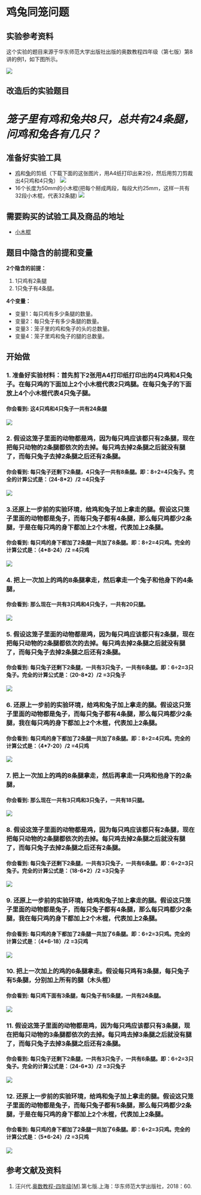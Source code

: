 ﻿# 鸡兔同笼问题

## 实验参考资料

这个实验的题目来源于华东师范大学出版社出版的奥数教程四年级（第七版）第8讲的例1，如下图所示。

![](/images/四年级/鸡兔同笼问题/鸡兔同笼问题-奥数教程四年级-p60.jpg)

## 改造后的实验题目

# *笼子里有鸡和兔共8只，总共有24条腿，问鸡和兔各有几只？* #

## 准备好实验工具

- [鸡](http://www.nipic.com/show/1/64/f1dc8549c86d2d02.html)和[兔](http://www.nipic.com/show/1/9/cd4f17e640878c18.html)的剪纸（下载下面的这张图片，用A4纸打印出来2份，然后用剪刀剪裁出4只鸡和4只兔）
![](/images/四年级/鸡兔同笼问题/鸡兔同笼打印图像.png)
- 16个长度为50mm的小木棍(把每个掰成两段，每段大约25mm，这样一共有32段小木棍，代表32条腿)
![](/images/四年级/鸡兔同笼问题/16个小木棍.png)

## 需要购买的试验工具及商品的地址

- [小木棍](https://item.taobao.com/item.htm?spm=a1z09.2.0.0.522e2e8dcBCn3c&id=44790274638&_u=lc6ncuddc99)
 
## 题目中隐含的前提和变量

**2个隐含的前提：**

1. 1只鸡有2条腿
2. 1只兔子有4条腿。

**4个变量：**

- 变量1：每只鸡有多少条腿的数量。
- 变量2：每只兔子有多少条腿的数量。
- 变量3：笼子里的鸡和兔子的头的总数量。
- 变量4：笼子里鸡和兔子的腿的总数量。
 
## 开始做

### 1. 准备好实验材料：首先剪下2张用A4打印纸打印出的4只鸡和4只兔子。在每只鸡的下面加上2个小木棍代表2只鸡腿。在每只兔子的下面放上4个小木棍代表4只兔子腿。

#### 你会看到: 这4只鸡和4只兔子一共有24条腿

![](/images/四年级/鸡兔同笼问题/1a.jpg)

### 2. 假设这笼子里面的动物都是鸡，因为每只鸡应该都只有2条腿，现在把每只动物的2条腿都依次的去掉。每只鸡去掉2条腿之后就没有腿了，而每只兔子去掉2条腿之后还有2条腿。

#### 你会看到: 每只兔子还剩下2条腿，4只兔子一共有8条腿。即：8÷2=4只兔子。完全的计算公式是：（24-8*2）/2 =4只兔子

![](/images/四年级/鸡兔同笼问题/2a.jpg)

### 3.还原上一步前的实验环境，给鸡和兔子加上拿走的腿。假设这只笼子里面的动物都是兔子，而每只兔子都有4条腿，那么每只鸡都少2条腿，于是在每只鸡的身下都加上2个木棍，代表加上2条腿。 


#### 你会看到: 每只鸡的身下都加了2条腿一共加了8条腿。即：8÷2=4只鸡。完全的计算公式是：（4*8-24）/2 =4只鸡

![](/images/四年级/鸡兔同笼问题/3a.jpg)

### 4. 把上一次加上的鸡的8条腿拿走，然后拿走一个兔子和他身下的4条腿，

#### 你会看到: 那么现在一共有3只鸡和4只兔子，一共有20只腿。

![](/images/四年级/鸡兔同笼问题/4a.jpg)

### 5. 假设这笼子里面的动物都是鸡，因为每只鸡应该都只有2条腿，现在把每只动物的2条腿都依次的去掉。每只鸡去掉2条腿之后就没有腿了，而每只兔子去掉2条腿之后还有2条腿。

#### 你会看到: 每只兔子还剩下2条腿，一共有3只兔子，一共有6条腿。即：6÷2=3只兔子。完全的计算公式是：（20-8*2）/2 =3只兔子

![](/images/四年级/鸡兔同笼问题/5a.jpg)

### 6. 还原上一步前的实验环境，给鸡和兔子加上拿走的腿。假设这只笼子里面的动物都是兔子，而每只兔子都有4条腿，那么每只鸡都少2条腿，我在每只鸡的身下都加上2个木棍，代表加上2条腿。 

#### 你会看到: 每只鸡的身下都加了2条腿一共加了8条腿。即：8÷2=4只鸡。完全的计算公式是：（4*7-20）/2 =4只鸡

![](/images/四年级/鸡兔同笼问题/6a.jpg)

### 7. 把上一次加上的鸡的8条腿拿走，然后再拿走一只鸡和他身下的2条腿，

#### 你会看到: 那么现在一共有3只鸡和3只兔子，一共有18只腿。

![](/images/四年级/鸡兔同笼问题/7a.jpg)

### 8. 假设这笼子里面的动物都是鸡，因为每只鸡应该都只有2条腿，现在把每只动物的2条腿都依次的去掉。每只鸡去掉2条腿之后就没有腿了，而每只兔子去掉2条腿之后还有2条腿。

#### 你会看到: 每只兔子还剩下2条腿，一共有3只兔子，一共有6条腿。即：6÷2=3只兔子。完全的计算公式是：（18-6*2）/2 =3只兔子

![](/images/四年级/鸡兔同笼问题/8a.jpg)

### 9. 还原上一步前的实验环境，给鸡和兔子加上拿走的腿。假设这只笼子里面的动物都是兔子，而每只兔子都有4条腿，那么每只鸡都少2条腿，我在每只鸡的身下都加上2个木棍，代表加上2条腿。 


#### 你会看到: 每只鸡的身下都加了2条腿一共加了6条腿。即：6÷2=3只鸡。完全的计算公式是：（4*6-18）/2 =3只鸡

![](/images/四年级/鸡兔同笼问题/9a.jpg)

### 10. 把上一次加上的鸡的6条腿拿走。假设每只鸡有3条腿，每只兔子有5条腿，分别加上所有的腿（木头棍）

#### 你会看到: 每只鸡下面有3条腿，每只兔子有5条腿，一共有24条腿。

![](/images/四年级/鸡兔同笼问题/10a.jpg)

### 11. 假设这笼子里面的动物都是鸡，因为每只鸡应该都只有3条腿，现在把每只动物的3条腿都依次的去掉。每只鸡去掉3条腿之后就没有腿了，而每只兔子去掉3条腿之后还有2条腿。

#### 你会看到: 每只兔子还剩下2条腿，一共有3只兔子，一共有6条腿。即：6÷2=3只兔子。完全的计算公式是：（24-6*3）/2 =3只兔子

![](/images/四年级/鸡兔同笼问题/11a.jpg)

### 12. 还原上一步前的实验环境，给鸡和兔子加上拿走的腿。假设这只笼子里面的动物都是兔子，而每只兔子都有5条腿，那么每只鸡都少2条腿，于是在每只鸡的身下都加上2个木棍，代表加上2条腿。 

#### 你会看到: 每只鸡的身下都加了2条腿一共加了6条腿。即：6÷2=3只鸡。完全的计算公式是：（5*6-24）/2 =3只鸡

![](/images/四年级/鸡兔同笼问题/12a.jpg)

## 参考文献及资料

1. 汪兴代.[奥数教程-四年级[M]](https://detail.tmall.com/item.htm?id=39617102182&spm=a1z09.2.0.0.14b52e8dIjDpBL&_u=tc6ncud215a).第七版.上海：华东师范大学出版社，2018：60.